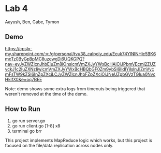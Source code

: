 # Lab 4

Aayush, Ben, Gabe, Tymon

## Demo

https://cpslo-my.sharepoint.com/:v:/g/personal/tvu38_calpoly_edu/Ecuk74YlNINHic5BK6moTz0ByGpBpMC8uzewgDj6UQKGPQ?nav=eyJyZWZlcnJhbEluZm8iOnsicmVmZXJyYWxBcHAiOiJPbmVEcml2ZUZvckJ1c2luZXNzIiwicmVmZXJyYWxBcHBQbGF0Zm9ybSI6IldlYiIsInJlZmVycmFsTW9kZSI6InZpZXciLCJyZWZlcnJhbFZpZXciOiJNeUZpbGVzTGlua0NvcHkifX0&e=oq7BEE 

Note: demo shows some extra logs from timeouts being triggered that weren't removed at the time of the demo.

## How to Run

1. go run server.go
2. go run client.go [1-8] x8
3. terminal go brr

This project implements MapReduce logic which works, but this project is focused on the file/data replication across nodes only.
